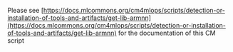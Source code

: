 Please see [https://docs.mlcommons.org/cm4mlops/scripts/detection-or-installation-of-tools-and-artifacts/get-lib-armnn](https://docs.mlcommons.org/cm4mlops/scripts/detection-or-installation-of-tools-and-artifacts/get-lib-armnn) for the documentation of this CM script

